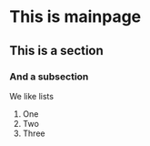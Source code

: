 
# This is mainpage

## This is a section

### And a subsection
We like lists
1. One
2. Two
3. Three
